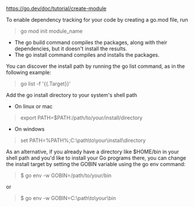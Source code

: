 https://go.dev/doc/tutorial/create-module

To enable dependency tracking for your code by creating a go.mod file, run
> go mod init module_name

- The go build command compiles the packages, along with their dependencies, but it doesn't install the results.
- The go install command compiles and installs the packages.


You can discover the install path by running the go list command, as in the following example:
> go list -f '{{.Target}}'

Add the go install directory to your system's shell path
- On linux or mac
> export PATH=$PATH:/path/to/your/install/directory

- On windows
> set PATH=%PATH%;C:\path\to\your\install\directory

As an alternative, if you already have a directory like $HOME/bin in your shell path and you'd like to install your Go programs there, you can change the install target by setting the GOBIN variable using the go env command:

> $ go env -w GOBIN=/path/to/your/bin

or

> $ go env -w GOBIN=C:\path\to\your\bin